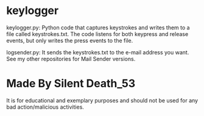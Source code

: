 # keylogger

keylogger.py:
Python code that captures keystrokes and writes them to a file called keystrokes.txt. The code listens for both keypress and release events, but only writes the press events to the file.

logsender.py:
It sends the keystrokes.txt to the e-mail address you want. See my other repositories for Mail Sender versions.

# Made By Silent Death_53
It is for educational and exemplary purposes and should not be used for any bad action/malicious activities.
